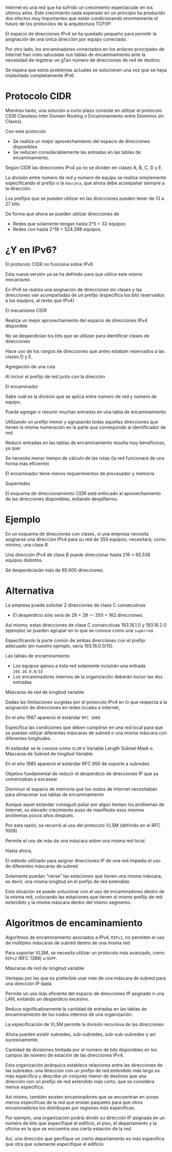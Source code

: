 Internet es una red que ha sufrido un crecimiento espectacular en los últimos años.
Este crecimiento nada esperado en un principio ha producido dos efectos muy
importantes que están condicionando enormemente el futuro de los protocolos de
la arquitectura TCP/IP:

El espacio de direcciones IPv4 se ha quedado pequeño para permitir la asignación de una única dirección por equipo conectado.

Por otro lado, los encaminadores conectados en los enlaces principales de Internet han visto saturadas sus tablas de encaminamiento ante la necesidad de registrar un gTan número de direcciones de red de destino.

Se espera que estos problemas actuales se solucionen una vez que se haya implantado completamente IPv6.

# Protocolo CIDR

Mientras tanto, una solución a corto plazo consiste en utilizar el protocolo CIDR 
Classless Inter Domain Routing o Encaminamiento entre Dominios sin Clases).

Con este protocolo

- Se realiza un mejor aprovechamiento del espacio de direcciones disponibles
- Se reducen considerablemente las entradas en las tablas de encaminamiento.

Según CIDR las direcciones IPv4 ya no se dividen en clases A, B, C, D y E.

La división entre número de red y número de equipo se realiza simplemente especificando el prefijo o la `máscara`, que ahora
debe acompañar siempre a la dirección.

Los prefijos que se pueden utilizar en las direcciones pueden tener de 13 a 27 bits

De forma que ahora se pueden utilizar direcciones de

- Redes que solamente tengan hasta 2^5 = 32 equipos
- Redes con hasta 2^19 = 524.288 equipos.

# ¿Y en IPv6?

El protocolo CIDR no funciona sobre IPv6

Esta nueva versión ya se ha definido para que utilice este mismo mecanismo.

En IPv6 se realiza una asignación de direcciones sin clases y las direcciones van acompañadas de un prefijo (especifica los bits
reservados a los equipos, al revés que IPv4)

El mecanismo CIDR

Realiza un mejor aprovechamiento del espacio de direcciones IPv4 disponible

No se desperdician los bits que se utilizan para identificar clases de direcciones

Hace uso de los rangos de direcciones que antes estaban reservados a las clases D y E.

Agregación de una ruta

Al incluir el prefijo de red junto con la dirección

El encaminador

Sabe cuál es la división que se aplica entre número de red y número de equipo.

Puede agregar o resumir muchas entradas en una tabla de encaminamiento

Utilizando un prefijo menor y agrupando todas aquellas direcciones que tienen la misma
numeración en la parte que corresponde al identificador de red.

Reducir entradas en las tablas de encaminamiento resulta muy beneficioso, ya que:

Se necesita menor tiempo de cálculo de las rutas (la red funcionará de una forma más eficiente)

El encaminador tiene menos requerimientos de procesador y memoria

Superredes

El esquema de direccionamiento CIDR está enfocado al aprovechamiento de las
direcciones disponibles, evitando despilfarros.

# Ejemplo

En un esquema de direcciones con clases, si una empresa necesita asignarse una dirección IPv4 para su red de 350 equipos, necesitará, como mínimo, una clase B.

Una dirección IPv4 de clase B puede direccionar hasta 216 = 65.536 equipos distintos.

Se desperdiciarán más de 65.000 direcciones.

# Alternativa

La empresa puede solicitar 2 direcciones de clase C consecutivas

- El desperdicio sólo será de 28 + 28 — 350 = 162 direcciones.

Así mismo, estas direcciones de clase C consecutivas 193.16.1.0 y 193.16.2.0 (ejemplo) se pueden agrupar en lo que se conoce como una `superred`.

Especificando la parte común de ambas direcciones con el prefijo adecuado (en nuestro ejemplo, sería 193.16.0.0/15).

Las tablas de encaminamiento

- Los equipos ajenos a esta red solamente incluirán una entrada `193.16.0.0/15`
- Los encaminadores internos de la organización deberán incluir las dos entradas

Máscaras de red de longitud variable

Dadas las limitaciones surgidas por el protocolo IPv4 en lo que respecta a la asignación de direcciones en redes locales e
Internet,

En el año 1987 apareció el estándar `RFC 1009`

Especifica las condiciones que deben cumplirse en una red local para que se puedan utilizar diferentes máscaras de subred o una misma máscara con diferentes longitudes.

Al estándar se le conoce como `VLSM` o Variable Length Subnet Mask o Máscaras de Subred de longitud Variable

En el año 1985 apareció el estándar RFC 950 de soporte a subredes

Objetivo fundamental de reducir el desperdicio de direcciones IP que ya comenzaban a escasear

Disminuir el espacio de memoria que los nodos de Internet necesitaban para almacenar sus tablas de encaminamiento

Aunque aquel estándar consiguió paliar por algún tiempo los problemas de Internet, su elevado crecimiento puso de manifiesto esos mismos problemas pocos años después.

Por esta razón, se recurrió al uso del protocolo VLSM (definido en el RFC 1009)

Permite el uso de más de una máscara sobre una misma red local.

Hasta ahora,

El método utilizado para asignar direcciones IP de una red impedía el uso de diferentes máscaras de subred

Solamente puedan “verse” las estaciones que tienen una misma máscara, es decir, una misma longitud en el prefijo de red extendido

Esta situación se puede solucionar con el uso de encaminadores dentro de la misma red, colocando las estaciones que
tienen el mismo prefijo de red extendido y la misma máscara dentro del mismo segmento.

# Algoritmos de encaminamiento

Algoritmos de encaminamiento asociados a IPv4, `RIPv1`, no permiten el uso de múltiples máscaras de subred dentro de una misma red.

Para soportar VLSM, se necesita utilizar un protocolo más avanzado, como `RIPv2` (RFC 1388) u `OSPF`.

Máscaras de red de longitud variable

Ventajas por las que es preferible usar más de una máscara de subred para una dirección IP
dada.

Permite un uso más eficiente del espacio de direcciones IP asignado n una LAN, evitando un desperdicio
excesivo.

Reduce significativamente la cantidad de entradas en las tablas de encaminamiento de los nodos internos
de una organización.

La especificación de VLSM permite la división recursiva de las direcciones

Ahora pueden existir subredes, sub-subredes, sub-sub-subredes y así sucesivamente.

Cantidad de divisiones limitada por el número de bits disponibles en los campos de número de
estación de las direcciones IPv4.

Esta organización jerárquica establece relaciones entre las direcciones de las subredes: una dirección con
un prefijo de red extendido más largo es más específica y describe un conjunto menor de destinos que
una dirección con un prefijo de red extendido más corto, que se considera menos específica.

Así mismo, también existen encaminadores que se encuentran en zonas menos específicas de la red que envían paquetes para que otros encaminadores los distribuyan por regiones más específicas.

Por ejemplo, una organización podría dividir su dirección IP asignada en un número de bits que especifique el edificio, el piso, el departamento y la oficina en la que se encuentra una cierta estación de la red.

Así, una dirección que gecifique un cierto departamento es más especifica que otra que
solamente especifique el edificio.
